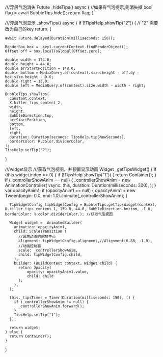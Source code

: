 
  ///浮层气泡消失
  Future<bool> _hideTips() async {
    //如果有气泡提示,则消失掉
    bool flag = await BubbleTips.hide();
    return flag;
  }

  ///浮层气泡显示
  _showTips() async {
    if (!TipsHelp.showTip("2")) {  // "2" 需要改为自己的key
      return;
    }

    await Future.delayed(Duration(milliseconds: 150));

    RenderBox box = _key1.currentContext.findRenderObject();
    Offset off = box.localToGlobal(Offset.zero);

    double width = 174.0;
    double height = 44.0;
    double arrStartPosition = 148.0;
    double bottom = MediaQuery.of(context).size.height - off.dy - box.size.height - 8.0;
    double right = 13.0;
    double left = MediaQuery.of(context).size.width - width - right;

    BubbleTips.showTips(
      Constant.context,
      K.killer_tips_content_2,
      width,
      height,
      BubbleDirection.top,
      arrStartPosition,
      bottom,
      left,
      right,
      duration: Duration(seconds: TipsHelp.tipShowSeconds),
      borderColor: R.color.dividerColor,
    );
    TipsHelp.setTip("2");
  }

  ///widget显示
  ///获取气泡视图，并预置显示动画
  Widget _getTipsWidget() {
    if (this.widget.index == 0) {
      if (!TipsHelp.showTip("1")) {
        return Container();
      }
      if (_controllerShowAnim == null) {
        _controllerShowAnim = new AnimationController(
          vsync: this,
          duration: Duration(milliseconds: 300),
        );
      }
      var opacityAnim1;
      if (opacityAnim1 == null) {
        opacityAnim1 = new Tween(begin: 0.0, end: 1.0).animate(_controllerShowAnim);
      }

      TipWidgetConfig tipWidgetConfig = BubbleTips.getTipsWidget(context, K.killer_tips_content_1, 159.0, 44.0, BubbleDirection.bottom, -1.0, borderColor: R.color.dividerColor,); //获取气泡视图

      Widget widget =  AnimatedBuilder(
        animation: opacityAnim1,
        child: ScaleTransition (
          //设置动画的缩放中心
          alignment: tipWidgetConfig.alignment,//Alignment(0.88, -1.0),
          //动画控制器
          scale: _controllerShowAnim,
          child: tipWidgetConfig.child,
        ),
        builder: (BuildContext context, Widget child) {
          return Opacity(
              opacity: opacityAnim1.value,
              child: child
          );
        },
      );

      this._tipsTimer = Timer(Duration(milliseconds: 150), () {
        if (_controllerShowAnim != null) {
          _controllerShowAnim.forward();
        }
        TipsHelp.setTip("1");
      });

      return widget;
    } else {
      return Container();
    }
  }

